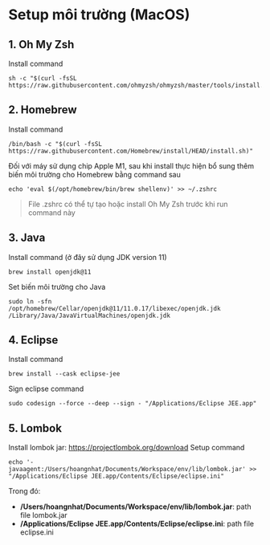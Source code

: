 # Setup môi trường (MacOS)

## 1. Oh My Zsh
Install command
```
sh -c "$(curl -fsSL https://raw.githubusercontent.com/ohmyzsh/ohmyzsh/master/tools/install.sh)"
```

## 2. Homebrew
Install command
  ```
  /bin/bash -c "$(curl -fsSL https://raw.githubusercontent.com/Homebrew/install/HEAD/install.sh)"
  ```
Đối với máy sử dụng chip Apple M1, sau khi install thực hiện bổ sung thêm biến môi trường cho Homebrew bằng command sau
  ```
  echo 'eval $(/opt/homebrew/bin/brew shellenv)' >> ~/.zshrc
  ```

  > File .zshrc có thể tự tạo hoặc install Oh My Zsh trước khi run command này
  
## 3. Java
Install command (ở đây sử dụng JDK version 11)
  ```
  brew install openjdk@11
  ```

Set biến môi trường cho Java
  ``` 
  sudo ln -sfn /opt/homebrew/Cellar/openjdk@11/11.0.17/libexec/openjdk.jdk /Library/Java/JavaVirtualMachines/openjdk.jdk
  ```
## 4. Eclipse
Install command
  ```
  brew install --cask eclipse-jee
  ```

Sign eclipse command
  ```
  sudo codesign --force --deep --sign - "/Applications/Eclipse JEE.app"
  ```
## 5. Lombok
Install lombok jar: https://projectlombok.org/download
Setup command
  ```
  echo '-javaagent:/Users/hoangnhat/Documents/Workspace/env/lib/lombok.jar' >> "/Applications/Eclipse JEE.app/Contents/Eclipse/eclipse.ini"
  ```

Trong đó:
  - **/Users/hoangnhat/Documents/Workspace/env/lib/lombok.jar**: path file lombok.jar
  - **/Applications/Eclipse JEE.app/Contents/Eclipse/eclipse.ini**: path file eclipse.ini
